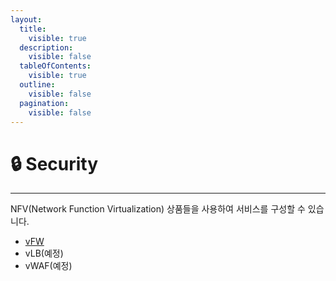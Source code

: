 ```yaml
---
layout:
  title:
    visible: true
  description:
    visible: false
  tableOfContents:
    visible: true
  outline:
    visible: false
  pagination:
    visible: false
---
```


# 🔒 Security

***

NFV(Network Function Virtualization) 상품들을 사용하여 서비스를 구성할 수 있습니다.

* [vFW](firewall.md)
* vLB(예정)
* vWAF(예정)
